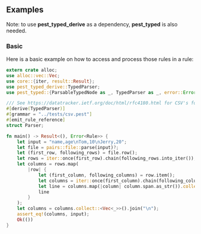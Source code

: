 ## Examples

Note: to use **pest_typed_derive** as a dependency, **pest_typed** is also needed.

### Basic

Here is a basic example on how to access and process those rules in a rule:

```rust
extern crate alloc;
use alloc::vec::Vec;
use core::{iter, result::Result};
use pest_typed_derive::TypedParser;
use pest_typed::{ParsableTypedNode as _, TypedParser as _, error::Error};

/// See https://datatracker.ietf.org/doc/html/rfc4180.html for CSV's format.
#[derive(TypedParser)]
#[grammar = "../tests/csv.pest"]
#[emit_rule_reference]
struct Parser;

fn main() -> Result<(), Error<Rule>> {
    let input = "name,age\nTom,10\nJerry,20";
    let file = pairs::file::parse(input)?;
    let (first_row, following_rows) = file.row();
    let rows = iter::once(first_row).chain(following_rows.into_iter());
    let columns = rows.map(
        |row| {
            let (first_column, following_columns) = row.item();
            let columns = iter::once(first_column).chain(following_columns.into_iter());
            let line = columns.map(|column| column.span.as_str()).collect::<Vec<_>>().join(",");
            line
        }
    );
    let columns = columns.collect::<Vec<_>>().join("\n");
    assert_eq!(columns, input);
    Ok(())
}
```
